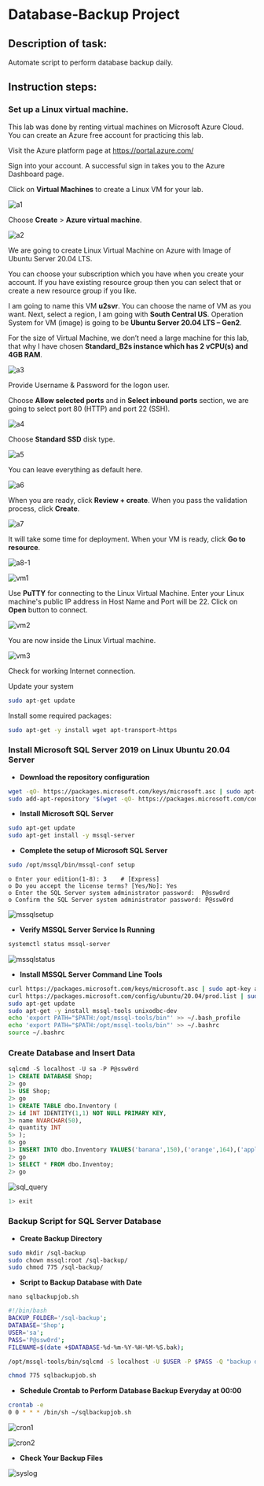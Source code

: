 # Database-Backup Project

## Description of task:

Automate script to perform database backup daily.

## Instruction steps:

### Set up a Linux virtual machine.

This lab was done by renting virtual machines on Microsoft Azure Cloud. You can create an Azure free account for practicing this lab.

Visit the Azure platform page at https://portal.azure.com/

Sign into your account. A successful sign in takes you to the Azure Dashboard page.

Click on **Virtual Machines** to create a Linux VM for your lab.

![a1](https://raw.githubusercontent.com/vottri/Database-Backup/main/material/a1.png)

Choose **Create** > **Azure virtual machine**.

![a2](https://raw.githubusercontent.com/vottri/Database-Backup/main/material/a2.png)

We are going to create Linux Virtual Machine on Azure with Image of Ubuntu Server 20.04 LTS.

You can choose your subscription which you have when you create your account. If you have existing resource group then you can select that or create a new resource group if you like.

I am going to name this VM **u2svr**. You can choose the name of VM as you want. Next, select a region, I am going with **South Central US**. Operation System for VM (image) is going to be **Ubuntu Server 20.04 LTS – Gen2**.

For the size of Virtual Machine, we don’t need a large machine for this lab, that why I have chosen **Standard_B2s instance which has 2 vCPU(s) and 4GB RAM**.

![a3](https://raw.githubusercontent.com/vottri/Database-Backup/main/material/a3.png)

Provide Username & Password for the logon user.

Choose **Allow selected ports** and in **Select inbound ports** section, we are going to select port 80 (HTTP) and port 22 (SSH).

![a4](https://raw.githubusercontent.com/vottri/Database-Backup/main/material/a4.png)

Choose **Standard SSD** disk type.

![a5](https://raw.githubusercontent.com/vottri/Database-Backup/main/material/a5.png)

You can leave everything as default here. 

![a6](https://raw.githubusercontent.com/vottri/Database-Backup/main/material/a6.png)

When you are ready, click **Review + create**. When you pass the validation process, click **Create**.

![a7](https://raw.githubusercontent.com/vottri/Database-Backup/main/material/a7.png)

It will take some time for deployment. When your VM is ready, click **Go to resource**.

![a8-1](https://raw.githubusercontent.com/vottri/Database-Backup/main/material/a8-1.png)

![vm1](https://raw.githubusercontent.com/vottri/Database-Backup/main/material/vm1.png)

Use **PuTTY** for connecting to the Linux Virtual Machine. Enter your Linux machine's public IP address in Host Name and Port will be 22. Click on **Open** button to connect.

![vm2](https://raw.githubusercontent.com/vottri/Database-Backup/main/material/vm2.png)

You are now inside the Linux Virtual machine.

![vm3](https://raw.githubusercontent.com/vottri/Database-Backup/main/material/vm3.png)

Check for working Internet connection.

Update your system

```sh
sudo apt-get update
```

Install some required packages:

```sh
sudo apt-get -y install wget apt-transport-https
```

### Install Microsoft SQL Server 2019 on Linux Ubuntu 20.04 Server

- **Download the repository configuration**

```sh
wget -qO- https://packages.microsoft.com/keys/microsoft.asc | sudo apt-key add -
sudo add-apt-repository "$(wget -qO- https://packages.microsoft.com/config/ubuntu/20.04/mssql-server-2019.list)"
```

- **Install Microsoft SQL Server**

```sh
sudo apt-get update
sudo apt-get install -y mssql-server
```

- **Complete the setup of Microsoft SQL Server**

```sh
sudo /opt/mssql/bin/mssql-conf setup
```

```
o Enter your edition(1-8): 3 	# [Express]
o Do you accept the license terms? [Yes/No]: Yes
o Enter the SQL Server system administrator password:  P@ssw0rd
o Confirm the SQL Server system administrator password: P@ssw0rd
```

![mssqlsetup](https://raw.githubusercontent.com/vottri/Database-Backup/main/material/mssqlsetup.png)

- **Verify MSSQL Server Service Is Running**

```sh
systemctl status mssql-server
```             

![mssqlstatus](https://raw.githubusercontent.com/vottri/Database-Backup/main/material/mssqlstatus.png)

- **Install MSSQL Server Command Line Tools**

```sh
curl https://packages.microsoft.com/keys/microsoft.asc | sudo apt-key add -
curl https://packages.microsoft.com/config/ubuntu/20.04/prod.list | sudo tee /etc/apt/sources.list.d/msprod.list
sudo apt-get update
sudo apt-get -y install mssql-tools unixodbc-dev
echo 'export PATH="$PATH:/opt/mssql-tools/bin"' >> ~/.bash_profile
echo 'export PATH="$PATH:/opt/mssql-tools/bin"' >> ~/.bashrc 
source ~/.bashrc
```

### Create Database and Insert Data

```sql
sqlcmd -S localhost -U sa -P P@ssw0rd
1> CREATE DATABASE Shop;
2> go
1> USE Shop;
2> go
1> CREATE TABLE dbo.Inventory (
2> id INT IDENTITY(1,1) NOT NULL PRIMARY KEY,
3> name NVARCHAR(50),
4> quantity INT
5> );
6> go
1> INSERT INTO dbo.Inventory VALUES('banana',150),('orange',164),('apple',120);
2> go
1> SELECT * FROM dbo.Inventoy;
2> go
```
![sql_query](https://raw.githubusercontent.com/vottri/Database-Backup/main/material/SQL%20query.png)

```sql
1> exit
```

### Backup Script for SQL Server Database

- **Create Backup Directory**

```sh
sudo mkdir /sql-backup
sudo chown mssql:root /sql-backup/
sudo chmod 775 /sql-backup/
```

- **Script to Backup Database with Date**

```
nano sqlbackupjob.sh
```

```sh
#!/bin/bash
BACKUP_FOLDER='/sql-backup';
DATABASE='Shop';
USER='sa';
PASS='P@ssw0rd';
FILENAME=$(date +$DATABASE-%d-%m-%Y-%H-%M-%S.bak);

/opt/mssql-tools/bin/sqlcmd -S localhost -U $USER -P $PASS -Q "backup database $DATABASE to disk='$BACKUP_FOLDER/$FILENAME';"
```

```sh
chmod 775 sqlbackupjob.sh
```

- **Schedule Crontab to Perform Database Backup Everyday at 00:00**

```sh
crontab -e
0 0 * * * /bin/sh ~/sqlbackupjob.sh
```

![cron1](https://raw.githubusercontent.com/vottri/Database-Backup/main/material/cron1.png)

![cron2](https://raw.githubusercontent.com/vottri/Database-Backup/main/material/cron2.png)

- **Check Your Backup Files**

![syslog](https://raw.githubusercontent.com/vottri/Database-Backup/main/material/syslog.png)


       
